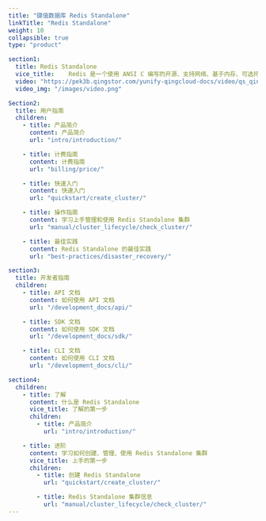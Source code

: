 ```yaml
---
title: "键值数据库 Redis Standalone"
linkTitle: "Redis Standalone"
weight: 10
collapsible: true
type: "product"

section1:
  title: Redis Standalone
  vice_title:    Redis 是一个使用 ANSI C 编写的开源、支持网络、基于内存、可选持久性的键值对存储数据库。Redis Standalone 将 Redis 封装成 App，采用 Redis 最近的稳定版本 3.2.9 构建，支持在 AppCenter 上一键部署，在原生 Redis 的基础上增加了其易用性、高可用的特性。
  video: "https://pek3b.qingstor.com/yunify-qingcloud-docs/video/qs_qingcloud_redis.mp4"
  video_img: "/images/video.png"

Section2:
  title: 用户指南
  children:
    - title: 产品简介
      content: 产品简介
      url: "intro/introduction/"

    - title: 计费指南
      content: 计费指南
      url: "billing/price/"

    - title: 快速入门
      content: 快速入门
      url: "quickstart/create_cluster/"

    - title: 操作指南
      content: 学习上手管理和使用 Redis Standalone 集群
      url: "manual/cluster_lifecycle/check_cluster/"

    - title: 最佳实践
      content: Redis Standalone 的最佳实践
      url: "best-practices/disaster_recovery/"

section3:
  title: 开发者指南
  children:
    - title: API 文档
      content: 如何使用 API 文档
      url: "/development_docs/api/"

    - title: SDK 文档
      content: 如何使用 SDK 文档
      url: "/development_docs/sdk/"

    - title: CLI 文档
      content: 如何使用 CLI 文档
      url: "/development_docs/cli/"

section4:
  children:
    - title: 了解
      content: 什么是 Redis Standalone
      vice_title: 了解的第一步
      children:
        - title: 产品简介
          url: "intro/introduction/"

    - title: 进阶
      content: 学习如何创建、管理、使用 Redis Standalone 集群
      vice_title: 上手的第一步
      children: 
        - title: 创建 Redis Standalone
          url: "quickstart/create_cluster/"

        - title: Redis Standalone 集群信息
          url: "manual/cluster_lifecycle/check_cluster/"
---
```



<!-- type: "product" 这个参数表明这是一个产品index页面 -->
<!-- section1 为产品index页面 主标题 副标题 video  video_img为视频图片  -->
<!-- section2 为产品index页面 第一个大块的用户文档配置  -->
<!-- section3 为产品index页面 第二个大块的开发者文档配置  -->
<!-- section4 为产品index页面 第三个大块的学习路径配置  -->